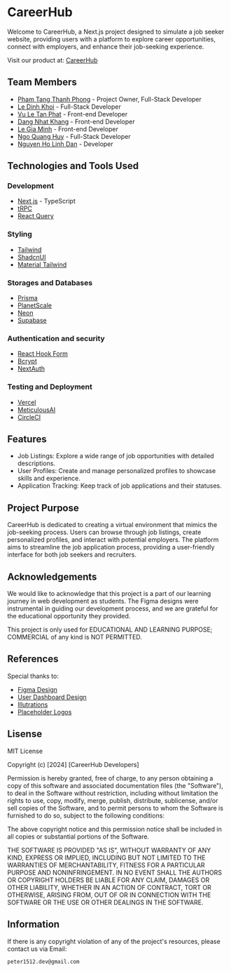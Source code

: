 # CareerHub

Welcome to CareerHub, a Next.js project designed to simulate a job seeker website, providing users with a platform to explore career opportunities, connect with employers, and enhance their job-seeking experience.

Visit our product at: [CareerHub](https://carreerhub.vercel.app/)

## Team Members

- [Pham Tang Thanh Phong](https://github.com/Pet3r1512) - Project Owner, Full-Stack Developer
- [Le Dinh Khoi](https://github.com/lekhoi2709) - Full-Stack Developer
- [Vu Le Tan Phat](https://github.com/PhatBen234) - Front-end Developer
- [Dang Nhat Khang](https://github.com/nhatkhang0910) - Front-end Developer
- [Le Gia Minh](https://github.com/Min2Solid) - Front-end Developer
- [Ngo Quang Huy](https://github.com/popcorn11) - Full-Stack Developer
- [Nguyen Ho Linh Dan](http://https://github.com/nguyenholinhdan) - Developer

## Technologies and Tools Used

### Development

- [Next.js](https://nextjs.org/) - TypeScript
- [tRPC](https://trpc.io/)
- [React Query](https://tanstack.com/query/v3/)

### Styling

- [Tailwind](https://tailwindcss.com/)
- [ShadcnUI](https://ui.shadcn.com/)
- [Material Tailwind](https://www.material-tailwind.com/)

### Storages and Databases

- [Prisma](https://www.prisma.io/)
- [PlanetScale](https://planetscale.com/)
- [Neon](https://neon.tech/)
- [Supabase](https://supabase.com/)

### Authentication and security

- [React Hook Form](https://react-hook-form.com/)
- [Bcrypt](https://github.com/kelektiv/node.bcrypt.js)
- [NextAuth](https://next-auth.js.org/)

### Testing and Deployment

- [Vercel](https://vercel.com/)
- [MeticulousAI](https://www.meticulous.ai/)
- [CircleCI](https://circleci.com/)

## Features

- Job Listings: Explore a wide range of job opportunities with detailed descriptions.
- User Profiles: Create and manage personalized profiles to showcase skills and experience.
- Application Tracking: Keep track of job applications and their statuses.

## Project Purpose

CareerHub is dedicated to creating a virtual environment that mimics the job-seeking process. Users can browse through job listings, create personalized profiles, and interact with potential employers. The platform aims to streamline the job application process, providing a user-friendly interface for both job seekers and recruiters.

## Acknowledgements

We would like to acknowledge that this project is a part of our learning journey in web development as students. The Figma designs were instrumental in guiding our development process, and we are grateful for the educational opportunity they provided.

This project is only used for EDUCATIONAL AND LEARNING PURPOSE; COMMERCIAL of any kind is NOT PERMITTED.

## References

Special thanks to:

- [Figma Design](<https://www.figma.com/file/Iv5kIX06OgoDdtsFpl7LNG/JobHuntly---Job-Hunting-Website-(Community)?type=design&node-id=0-1&mode=design&t=aFxShUy9pru2yAIX-0>)
- [User Dashboard Design](<https://www.figma.com/file/Bb1zBSeGgNkAAS2hyK7fm6/Dashboard---Online-Learning-Profile-(Community)?type=design&mode=design&t=PQr5zjPkbEo2kRrz-0>)
- [Illutrations](<https://www.figma.com/file/P6Br53I38tz9P5t0V0RGdo/Free-Freelance-%26-Remote-Job-Illustration-Set-(Community)?type=design&t=6O7040LGadXeGkeO-6>)
- [Placeholder Logos](<https://www.figma.com/file/rEFjFAtfZeqWL6b0Mcahls/PlaceLogos-%7C-Placeholder-Logos-(Community)?type=design&t=6O7040LGadXeGkeO-6>)

## Lisense

MIT License

Copyright (c) [2024] [CareerHub Developers]

Permission is hereby granted, free of charge, to any person obtaining a copy
of this software and associated documentation files (the "Software"), to deal
in the Software without restriction, including without limitation the rights
to use, copy, modify, merge, publish, distribute, sublicense, and/or sell
copies of the Software, and to permit persons to whom the Software is
furnished to do so, subject to the following conditions:

The above copyright notice and this permission notice shall be included in all
copies or substantial portions of the Software.

THE SOFTWARE IS PROVIDED "AS IS", WITHOUT WARRANTY OF ANY KIND, EXPRESS OR
IMPLIED, INCLUDING BUT NOT LIMITED TO THE WARRANTIES OF MERCHANTABILITY,
FITNESS FOR A PARTICULAR PURPOSE AND NONINFRINGEMENT. IN NO EVENT SHALL THE
AUTHORS OR COPYRIGHT HOLDERS BE LIABLE FOR ANY CLAIM, DAMAGES OR OTHER
LIABILITY, WHETHER IN AN ACTION OF CONTRACT, TORT OR OTHERWISE, ARISING FROM,
OUT OF OR IN CONNECTION WITH THE SOFTWARE OR THE USE OR OTHER DEALINGS IN THE
SOFTWARE.

## Information

If there is any copyright violation of any of the project's resources, please contact us via Email:

    peter1512.dev@gmail.com

